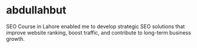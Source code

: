 # abdullahbut
SEO Course in Lahore enabled me to develop strategic SEO solutions that improve website ranking, boost traffic, and contribute to long-term business growth.
